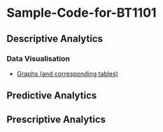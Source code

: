 # Sample-Code-for-BT1101
## Descriptive Analytics
### Data Visualisation
- [Graphs (and corresponding tables)](1-1.md)
## Predictive Analytics
## Prescriptive Analytics
